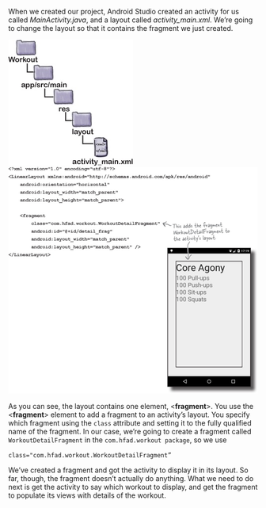 When we created our project, Android Studio created an activity for us called *MainActivity.java*, and a layout called *activity_main.xml*. 
We’re going to change the layout so that it contains the fragment we just created.


![](.guides/img/11.png)
![](.guides/img/10.png)

As you can see, the layout contains one element, <**fragment**>. You use the <**fragment**> element to add a fragment to an activity’s layout. You specify which fragment using the `class` attribute and setting it to the fully qualified name of the fragment. In our case, we’re going to create a fragment called `WorkoutDetailFragment` in the `com.hfad.workout package`, so we use
```
class="com.hfad.workout.WorkoutDetailFragment” 
```

We’ve created a fragment and got the activity to display it in its layout. So far, though, the fragment doesn’t actually do anything. What we need to do next is get the activity to say which workout to display, and get the fragment to populate its views with details of the workout.
